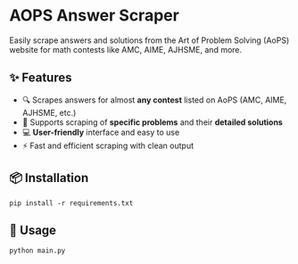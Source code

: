 # AOPS Answer Scraper
Easily scrape answers and solutions from the Art of Problem Solving (AoPS) website for math contests like AMC, AIME, AJHSME, and more.

## ✨ Features
- 🔍 Scrapes answers for almost **any contest** listed on AoPS (AMC, AIME, AJHSME, etc.)
- 📌 Supports scraping of **specific problems** and their **detailed solutions**
- 💻 **User-friendly** interface and easy to use
- ⚡ Fast and efficient scraping with clean output

## 📦 Installation
```pip install -r requirements.txt```

## 🚀 Usage
```python main.py```
